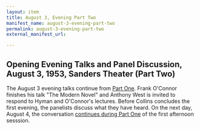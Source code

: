 ```yaml
---
layout: item
title: August 3, Evening Part Two
manifest_name: august-3-evening-part-two
permalink: august-3-evening-part-two
external_manifest_url: 

---
```

## Opening Evening Talks and Panel Discussion, August 3, 1953, Sanders Theater (Part Two)
The August 3 evening talks continue from <a href="https://tanyaclement.github.io/harvard1953/august-3-evening-part-one">Part One</a>. Frank O'Connor finishes his talk "The Modern Novel" and Anthony West is invited to respond to Hyman and O'Connor's lectures. Before Collins concludes the first evening, the panelists discuss what they have heard. On the next day, August 4, the conversation <a href="https://tanyaclement.github.io/harvard1953/august-4-afternoon-part-one">continues during Part One</a> of the first afternoon sesssion. 
